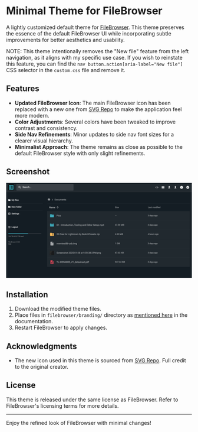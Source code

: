 # Minimal Theme for FileBrowser

A lightly customized default theme for [FileBrowser](https://filebrowser.org/). This theme preserves the essence of the default FileBrowser UI while incorporating subtle improvements for better aesthetics and usability.

NOTE: This theme intentionally removes the "New file" feature from the left navigation, as it aligns with my specific use case. If you wish to reinstate this feature, you can find the `nav button.action[aria-label="New file"]` CSS selector in the `custom.css` file and remove it.

## Features

- **Updated FileBrowser Icon**: The main FileBrowser icon has been replaced with a new one from [SVG Repo](https://www.svgrepo.com/svg/467100/list-square) to make the application feel more modern.
- **Color Adjustments**: Several colors have been tweaked to improve contrast and consistency.
- **Side Nav Refinements**: Minor updates to side nav font sizes for a clearer visual hierarchy.
- **Minimalist Approach**: The theme remains as close as possible to the default FileBrowser style with only slight refinements.

## Screenshot

![Screenshot](./screenshot.png)

## Installation

1. Download the modified theme files.
2. Place files in `filebrowser/branding/` directory as [mentioned here](https://filebrowser.org/configuration/custom-branding) in the documentation.
3. Restart FileBrowser to apply changes.

## Acknowledgments

- The new icon used in this theme is sourced from [SVG Repo](https://www.svgrepo.com/svg/467100/list-square). Full credit to the original creator.

## License

This theme is released under the same license as FileBrowser. Refer to FileBrowser's licensing terms for more details.

---

Enjoy the refined look of FileBrowser with minimal changes!

